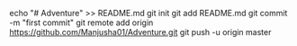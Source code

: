 echo "# Adventure" >> README.md
git init
git add README.md
git commit -m "first commit"
git remote add origin https://github.com/Manjusha01/Adventure.git
git push -u origin master
